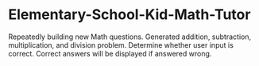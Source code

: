 # Elementary-School-Kid-Math-Tutor
Repeatedly building new Math questions. Generated addition, subtraction, multiplication, and division problem. Determine whether user input is correct. Correct answers will be displayed if answered wrong.
